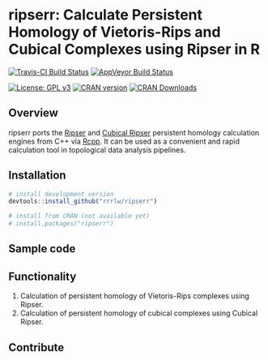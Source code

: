 # ripserr: Calculate Persistent Homology of Vietoris-Rips and Cubical Complexes using Ripser in R

[![Travis-CI Build Status](https://travis-ci.org/rrrlw/ripserr.svg?branch=master)](https://travis-ci.org/rrrlw/ripserr)
[![AppVeyor Build Status](https://ci.appveyor.com/api/projects/status/github/rrrlw/ripserr?branch=master&svg=true)](https://ci.appveyor.com/project/rrrlw/ripserr)

[![License: GPL v3](https://img.shields.io/badge/License-GPL%20v3-blue.svg)](https://www.gnu.org/licenses/gpl-3.0)
[![CRAN version](http://www.r-pkg.org/badges/version/ripserr)](https://CRAN.R-project.org/package=ripserr)
[![CRAN Downloads](http://cranlogs.r-pkg.org/badges/grand-total/ripserr)](https://CRAN.R-project.org/package=ripserr)

## Overview

ripserr ports the [Ripser](https://arxiv.org/1908.02518) and [Cubical Ripser](https://arxiv.org/abs/2005.12692) persistent homology calculation engines from C++ via [Rcpp](https://CRAN.R-project.org/package=Rcpp).
It can be used as a convenient and rapid calculation tool in topological data analysis pipelines.

## Installation

```r
# install development version
devtools::install_github("rrrlw/ripserr")

# install from CRAN (not available yet)
# install.packages("ripserr")
```

## Sample code

## Functionality

1. Calculation of persistent homology of Vietoris-Rips complexes using Ripser.
1. Calculation of persistent homology of cubical complexes using Cubical Ripser.

## Contribute

